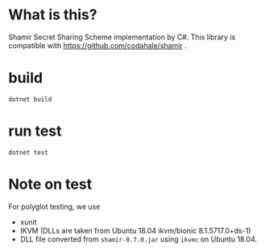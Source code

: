 # What is this?

Shamir Secret Sharing Scheme implementation by C#. This library is compatible with https://github.com/codahale/shamir .

# build

```
dotnet build
```

# run test

```
dotnet test
```

# Note on test

For polyglot testing, we use
 - xunit
 - IKVM (DLLs are taken from Ubuntu 18.04 ikvm/bionic 8.1.5717.0+ds-1)
 - DLL file converted from `shamir-0.7.0.jar` using `ikvmc` on Ubuntu 18.04.
